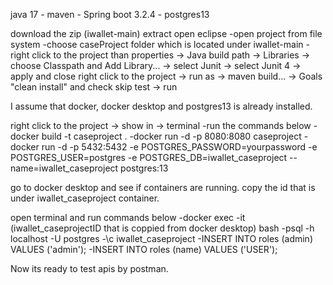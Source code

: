 java 17 - maven - Spring boot 3.2.4 - postgres13

download the zip (iwallet-main)
extract
open eclipse 
  -open project from file system
  -choose caseProject folder which is located under iwallet-main
  -right click to the project than properties -> Java build path -> Libraries -> choose Classpath and Add Library... -> select Junit -> select Junit 4 -> apply and close
right click to the project -> run as -> maven build... -> Goals "clean install" and check skip test -> run

I assume that docker, docker desktop and postgres13 is already installed.

right click to the project -> show in -> terminal
  -run the commands below
  -docker build -t caseproject .
  -docker run -d -p 8080:8080 caseproject
  -docker run -d -p 5432:5432 -e POSTGRES_PASSWORD=yourpassword -e POSTGRES_USER=postgres -e POSTGRES_DB=iwallet_caseproject --name=iwallet_caseproject postgres:13

go to docker desktop and see if containers are running.
copy the id that is under iwallet_caseproject container.

open terminal and run commands below
  -docker exec -it (iwallet_caseprojectID that is coppied from docker desktop) bash
  -psql -h localhost -U postgres
  -\c iwallet_caseproject
  -INSERT INTO roles (admin) VALUES ('admin');
  -INSERT INTO roles (name) VALUES ('USER');

Now its ready to test apis by postman.



  

